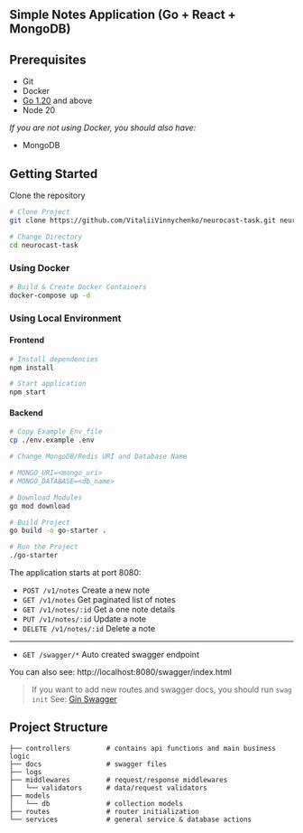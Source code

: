 Simple Notes Application (Go + React + MongoDB)
----------------------------------------------------

Prerequisites
-------------

- Git
- Docker
- [Go 1.20](https://go.dev/doc/install) and above
- Node 20

_If you are not using Docker, you should also have:_

- MongoDB

Getting Started
---------------
Clone the repository

```bash
# Clone Project
git clone https://github.com/VitaliiVinnychenko/neurocast-task.git neurocast-task

# Change Directory
cd neurocast-task
```

### Using Docker

```bash
# Build & Create Docker Containers
docker-compose up -d
```

### Using Local Environment

#### Frontend

```bash
# Install dependencies
npm install

# Start application
npm start
```

#### Backend

```bash
# Copy Example Env file
cp ./env.example .env

# Change MongoDB/Redis URI and Database Name

# MONGO_URI=<mongo_uri>
# MONGO_DATABASE=<db_name>

# Download Modules
go mod download

# Build Project
go build -o go-starter .

# Run the Project
./go-starter
```

The application starts at port 8080:

- `POST /v1/notes` Create a new note
- `GET /v1/notes` Get paginated list of notes
- `GET /v1/notes/:id` Get a one note details
- `PUT /v1/notes/:id` Update a note
- `DELETE /v1/notes/:id` Delete a note

---

- `GET /swagger/*` Auto created swagger endpoint

You can also see: http://localhost:8080/swagger/index.html

> If you want to add new routes and swagger docs, you should run ```swag init```
> See: [Gin Swagger](https://github.com/swaggo/gin-swagger)

Project Structure
-----------------

```
├── controllers         # contains api functions and main business logic
├── docs                # swagger files 
├── logs
├── middlewares         # request/response middlewares
│   └── validators      # data/request validators
├── models              
│   └── db              # collection models
├── routes              # router initialization
└── services            # general service & database actions
```
